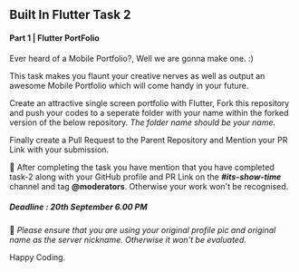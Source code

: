 ## Built In Flutter Task 2

#### Part 1 | Flutter PortFolio

Ever heard of a Mobile Portfolio?, Well we are gonna make one. :)

This task makes you flaunt your creative nerves as well as output an awesome Mobile Portfolio which will come handy in your future.

Create an attractive single screen portfolio with Flutter, Fork this repository and push your codes to a seperate folder with your name within the forked version of the below repository. *The folder name should be your name*.

Finally create a Pull Request to the Parent Repository and Mention your PR Link with your submission.

:checkered_flag: After completing the task you have mention that you have completed task-2 along with your GitHub profile and PR Link on the ***#its-show-time*** channel and tag **@moderators**. Otherwise your work won't be recognised.

##### Deadline : 20th September 6.00 PM

:round_pushpin: *Please ensure that you are using your original profile pic and original name as the server nickname. Otherwise it won't be evaluated.*

Happy Coding.

